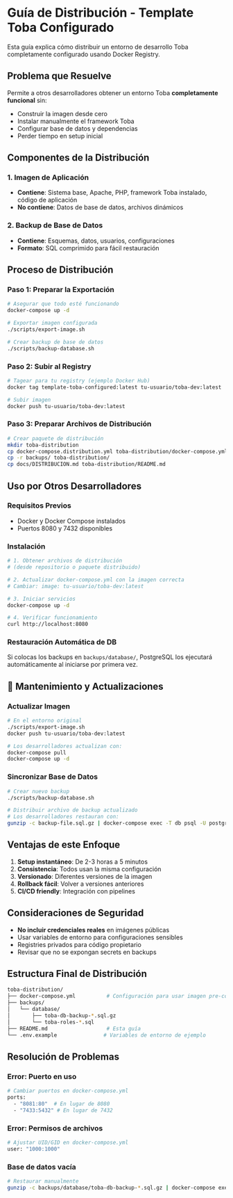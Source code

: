 # Guía de Distribución - Template Toba Configurado

Esta guía explica cómo distribuir un entorno de desarrollo Toba completamente configurado usando Docker Registry.

## Problema que Resuelve

Permite a otros desarrolladores obtener un entorno Toba **completamente funcional** sin:

- Construir la imagen desde cero
- Instalar manualmente el framework Toba
- Configurar base de datos y dependencias
- Perder tiempo en setup inicial

## Componentes de la Distribución

### 1. Imagen de Aplicación

- **Contiene**: Sistema base, Apache, PHP, framework Toba instalado, código de aplicación
- **No contiene**: Datos de base de datos, archivos dinámicos

### 2. Backup de Base de Datos

- **Contiene**: Esquemas, datos, usuarios, configuraciones
- **Formato**: SQL comprimido para fácil restauración

## Proceso de Distribución

### Paso 1: Preparar la Exportación

```bash
# Asegurar que todo esté funcionando
docker-compose up -d

# Exportar imagen configurada
./scripts/export-image.sh

# Crear backup de base de datos
./scripts/backup-database.sh
```

### Paso 2: Subir al Registry

```bash
# Tagear para tu registry (ejemplo Docker Hub)
docker tag template-toba-configured:latest tu-usuario/toba-dev:latest

# Subir imagen
docker push tu-usuario/toba-dev:latest
```

### Paso 3: Preparar Archivos de Distribución

```bash
# Crear paquete de distribución
mkdir toba-distribution
cp docker-compose.distribution.yml toba-distribution/docker-compose.yml
cp -r backups/ toba-distribution/
cp docs/DISTRIBUCION.md toba-distribution/README.md
```

## Uso por Otros Desarrolladores

### Requisitos Previos

- Docker y Docker Compose instalados
- Puertos 8080 y 7432 disponibles

### Instalación

```bash
# 1. Obtener archivos de distribución
# (desde repositorio o paquete distribuido)

# 2. Actualizar docker-compose.yml con la imagen correcta
# Cambiar: image: tu-usuario/toba-dev:latest

# 3. Iniciar servicios
docker-compose up -d

# 4. Verificar funcionamiento
curl http://localhost:8080
```

### Restauración Automática de DB

Si colocas los backups en `backups/database/`, PostgreSQL los ejecutará automáticamente al iniciarse por primera vez.

## 🔧 Mantenimiento y Actualizaciones

### Actualizar Imagen

```bash
# En el entorno original
./scripts/export-image.sh
docker push tu-usuario/toba-dev:latest

# Los desarrolladores actualizan con:
docker-compose pull
docker-compose up -d
```

### Sincronizar Base de Datos

```bash
# Crear nuevo backup
./scripts/backup-database.sh

# Distribuir archivo de backup actualizado
# Los desarrolladores restauran con:
gunzip -c backup-file.sql.gz | docker-compose exec -T db psql -U postgres -d toba_3_4
```

## Ventajas de este Enfoque

1. **Setup instantáneo**: De 2-3 horas a 5 minutos
2. **Consistencia**: Todos usan la misma configuración
3. **Versionado**: Diferentes versiones de la imagen
4. **Rollback fácil**: Volver a versiones anteriores
5. **CI/CD friendly**: Integración con pipelines

## Consideraciones de Seguridad

- **No incluir credenciales reales** en imágenes públicas
- Usar variables de entorno para configuraciones sensibles
- Registries privados para código propietario
- Revisar que no se expongan secrets en backups

## Estructura Final de Distribución

```bash
toba-distribution/
├── docker-compose.yml          # Configuración para usar imagen pre-construida
├── backups/
│   └── database/
│       ├── toba-db-backup-*.sql.gz
│       └── toba-roles-*.sql
├── README.md                   # Esta guía
└── .env.example               # Variables de entorno de ejemplo
```

## Resolución de Problemas

### Error: Puerto en uso

```bash
# Cambiar puertos en docker-compose.yml
ports:
  - "8081:80"  # En lugar de 8080
  - "7433:5432" # En lugar de 7432
```

### Error: Permisos de archivos

```bash
# Ajustar UID/GID en docker-compose.yml
user: "1000:1000"
```

### Base de datos vacía

```bash
# Restaurar manualmente
gunzip -c backups/database/toba-db-backup-*.sql.gz | docker-compose exec -T db psql -U postgres -d toba_3_4
```
